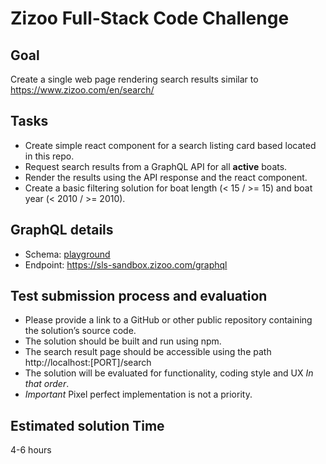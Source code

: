 # Zizoo Full-Stack Code Challenge

## Goal

Create a single web page rendering search results similar to https://www.zizoo.com/en/search/

## Tasks

- Create simple react component for a search listing card based located in this repo.
- Request search results from a GraphQL API for all **active** boats.
- Render the results using the API response and the react component.
- Create a basic filtering solution for boat length (< 15 / >= 15) and boat year (< 2010 / >= 2010).

## GraphQL details

- Schema: [playground](https://sls-sandbox.zizoo.com/graphql)
- Endpoint: https://sls-sandbox.zizoo.com/graphql

## Test submission process and evaluation

- Please provide a link to a GitHub or other public repository containing the solution’s source code.
- The solution should be built and run using npm.
- The search result page should be accessible using the path http://localhost:[PORT]/search
- The solution will be evaluated for functionality, coding style and UX *In that order*.
- *Important* Pixel perfect implementation is not a priority.

## Estimated solution Time

4-6 hours
